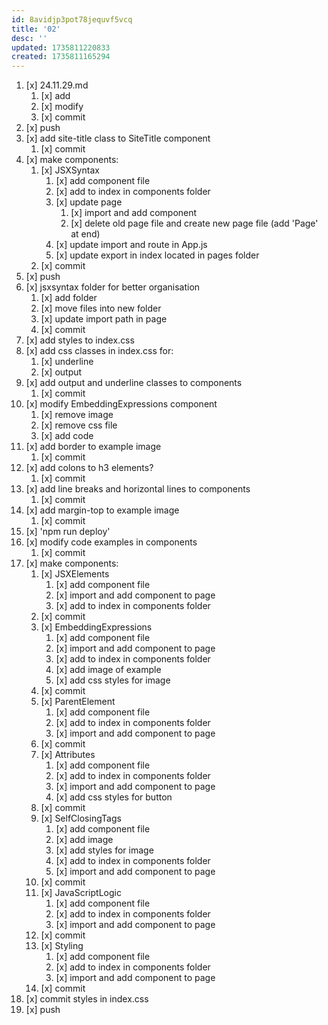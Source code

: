 ```yaml
---
id: 8avidjp3pot78jequvf5vcq
title: '02'
desc: ''
updated: 1735811220833
created: 1735811165294
---
```


1. [x] 24.11.29.md
    1. [x] add
    1. [x] modify
    1. [x] commit
1. [x] push
1. [x] add site-title class to SiteTitle component
    1. [x] commit
1. [x] make components:
    1. [x] JSXSyntax
        1. [x] add component file
        1. [x] add to index in components folder
        1. [x] update page
            1. [x] import and add component 
            1. [x] delete old page file and create new page file (add 'Page' at end)
        1. [x] update import and route in App.js
        1. [x] update export in index located in pages folder
    1. [x] commit
1. [x] push
1. [x] jsxsyntax folder for better organisation
    1. [x] add folder
    1. [x] move files into new folder
    1. [x] update import path in page
    1. [x] commit
1. [x] add styles to index.css
1. [x] add css classes in index.css for:
    1. [x] underline
    1. [x] output
1. [x] add output and underline classes to components
    1. [x] commit
1. [x] modify EmbeddingExpressions component
    1. [x] remove image
    1. [x] remove css file
    1. [x] add code
1. [x] add border to example image
    1. [x] commit
1. [x] add colons to h3 elements?
    1. [x] commit
1. [x] add line breaks and horizontal lines to components
    1. [x] commit
1. [x] add margin-top to example image
    1. [x] commit
1. [x] 'npm run deploy'
1. [x] modify code examples in components
    1. [x] commit
1. [x] make components:
    1. [x] JSXElements
        1. [x] add component file
        1. [x] import and add component to page
        1. [x] add to index in components folder
    1. [x] commit
    1. [x] EmbeddingExpressions
        1. [x] add component file
        1. [x] import and add component to page
        1. [x] add to index in components folder
        1. [x] add image of example
        1. [x] add css styles for image
    1. [x] commit
    1. [x] ParentElement
        1. [x] add component file
        1. [x] add to index in components folder
        1. [x] import and add component to page
    1. [x] commit
    1. [x] Attributes
        1. [x] add component file
        1. [x] add to index in components folder
        1. [x] import and add component to page
        1. [x] add css styles for button
    1. [x] commit
    1. [x] SelfClosingTags
        1. [x] add component file
        1. [x] add image
        1. [x] add styles for image
        1. [x] add to index in components folder
        1. [x] import and add component to page
    1. [x] commit
    1. [x] JavaScriptLogic
        1. [x] add component file
        1. [x] add to index in components folder
        1. [x] import and add component to page
    1. [x] commit
    1. [x] Styling
        1. [x] add component file
        1. [x] add to index in components folder
        1. [x] import and add component to page
    1. [x] commit
1. [x] commit styles in index.css
1. [x] push